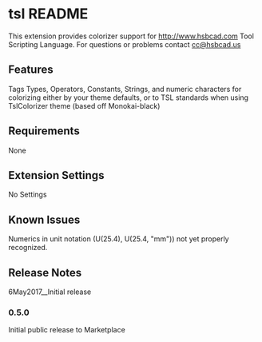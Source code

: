 # tsl README

This extension provides colorizer support for http://www.hsbcad.com Tool Scripting Language. For questions or problems contact cc@hsbcad.us

## Features

Tags Types, Operators, Constants, Strings, and numeric characters for colorizing either by your theme defaults, or to TSL standards when using TslColorizer theme (based off Monokai-black)

## Requirements

None

## Extension Settings

No Settings

## Known Issues

Numerics in unit notation (U(25.4), U(25.4, "mm")) not yet properly recognized.

## Release Notes
6May2017__Initial release

### 0.5.0

Initial public release to Marketplace



